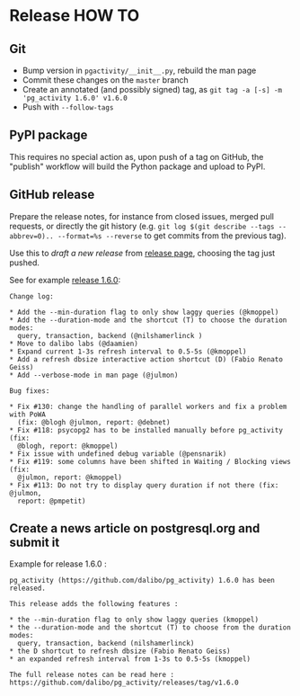 # Release HOW TO

## Git

* Bump version in `pgactivity/__init__.py`, rebuild the man page
* Commit these changes on the `master` branch
* Create an annotated (and possibly signed) tag, as
  `git tag -a [-s] -m 'pg_activity 1.6.0' v1.6.0`
* Push with `--follow-tags`

## PyPI package

This requires no special action as, upon push of a tag on GitHub, the "publish"
workflow will build the Python package and upload to PyPI.

## GitHub release

Prepare the release notes, for instance from closed issues, merged pull
requests, or directly the git history (e.g. `git log $(git describe --tags
--abbrev=0).. --format=%s --reverse` to get commits from the previous tag).

Use this to *draft a new release* from [release page][], choosing the tag just
pushed.

[release page]: https://github.com/dalibo/pg_activity/releases

See for example [release 1.6.0](v1.6.0):
```
Change log:

* Add the --min-duration flag to only show laggy queries (@kmoppel)
* Add the --duration-mode and the shortcut (T) to choose the duration modes:
  query, transaction, backend (@nilshamerlinck )
* Move to dalibo labs (@daamien)
* Expand current 1-3s refresh interval to 0.5-5s (@kmoppel)
* Add a refresh dbsize interactive action shortcut (D) (Fabio Renato Geiss)
* Add --verbose-mode in man page (@julmon)

Bug fixes:

* Fix #130: change the handling of parallel workers and fix a problem with PoWA
  (fix: @blogh @julmon, report: @debnet)
* Fix #118: psycopg2 has to be installed manually before pg_activity (fix:
  @blogh, report: @kmoppel)
* Fix issue with undefined debug variable (@pensnarik)
* Fix #119: some columns have been shifted in Waiting / Blocking views (fix:
  @julmon, report: @kmoppel)
* Fix #113: Do not try to display query duration if not there (fix: @julmon,
  report: @pmpetit) 
```

[v1.6.0]: https://github.com/dalibo/pg_activity/releases/tag/v1.6.0


## Create a news article on postgresql.org and submit it

Example for release 1.6.0 : 
```
pg_activity (https://github.com/dalibo/pg_activity) 1.6.0 has been released.

This release adds the following features :

* the --min-duration flag to only show laggy queries (kmoppel)
* the --duration-mode and the shortcut (T) to choose from the duration modes:
  query, transaction, backend (nilshamerlinck)
* the D shortcut to refresh dbsize (Fabio Renato Geiss)
* an expanded refresh interval from 1-3s to 0.5-5s (kmoppel)

The full release notes can be read here :
https://github.com/dalibo/pg_activity/releases/tag/v1.6.0
